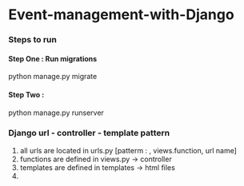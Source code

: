 # Event-management-with-Django


### Steps to run

#### Step One  : Run migrations
python manage.py migrate

#### Step Two :
python manage.py runserver


### Django url - controller - template pattern
1) all urls are located in urls.py [patterm : <url>, views.function, url name]
2) functions are defined in views.py -> controller
3) templates are defined in templates -> html files
4) 
   
